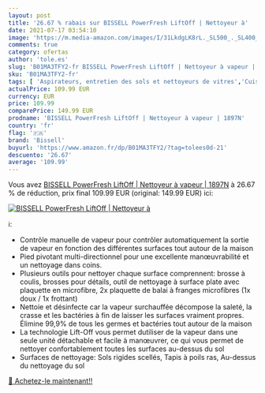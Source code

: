 ```yaml
---
layout: post
title: '26.67 % rabais sur BISSELL PowerFresh LiftOff | Nettoyeur à'
date: 2021-07-17 03:54:10
image: 'https://m.media-amazon.com/images/I/31LkdgLK8rL._SL500_._SL400_.jpg'
comments: true
category: ofertas
author: 'tole.es'
slug: 'B01MA3TFY2-fr BISSELL PowerFresh LiftOff | Nettoyeur à vapeur | 1897N'
sku: 'B01MA3TFY2-fr'
tags: [ 'Aspirateurs, entretien des sols et nettoyeurs de vitres','Cuisine et Maison','Nettoyeurs Vapeur et Polisseuses sol','Nettoyeurs vapeur électriques','bissell', ]
actualPrice: 109.99 EUR
currency: EUR
price: 109.99
comparePrice: 149.99 EUR
prodname: 'BISSELL PowerFresh LiftOff | Nettoyeur à vapeur | 1897N'
country: 'fr'
flag: '🇫🇷'
brand: 'Bissell'
buyurl: 'https://www.amazon.fr/dp/B01MA3TFY2/?tag=tolees0d-21'
descuento: '26.67'
average: '109.99'
---
```


Vous avez [BISSELL PowerFresh LiftOff | Nettoyeur à vapeur | 1897N](https://www.amazon.fr/dp/B01MA3TFY2/?tag=tolees0d-21)  à  26.67 % de réduction, prix final  109.99 EUR (original: 149.99 EUR) ici:

[![BISSELL PowerFresh LiftOff | Nettoyeur à](https://m.media-amazon.com/images/I/31LkdgLK8rL._SL500_._SL400_.jpg)](https://www.amazon.fr/dp/B01MA3TFY2/?tag=tolees0d-21)

ℹ️:

- Contrôle manuelle de vapeur pour contrôler automatiquement la sortie de vapeur en fonction des différentes surfaces tout autour de la maison
- Pied pivotant multi-directionnel pour une excellente manœuvrabilité et un nettoyage dans coins.
- Plusieurs outils pour nettoyer chaque surface comprennent: brosse à coulis, brosses pour détails, outil de nettoyage à surface plate avec plaquette en microfibre, 2x plaquette de balai à franges microfibres (1x doux / 1x frottant)
- Nettoie et désinfecte car la vapeur surchauffée décompose la saleté, la crasse et les bactéries à fin de laisser les surfaces vraiment propres. Élimine 99,9% de tous les germes et bactéries tout autour de la maison
- La technologie Lift-Off vous permet dutiliser de la vapeur dans une seule unité détachable et facile à manœuvrer, ce qui vous permet de nettoyer confortablement toutes les surfaces au-dessus du sol
- Surfaces de nettoyage: Sols rigides scellés, Tapis à poils ras, Au-dessus du nettoyage du sol

[🛒 Achetez-le maintenant!!](https://www.amazon.fr/dp/B01MA3TFY2/?tag=tolees0d-21)
